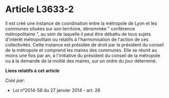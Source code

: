 # Article L3633-2

Il est créé une instance de coordination entre la métropole de Lyon et les communes situées sur son territoire, dénommée "
conférence métropolitaine ", au sein de laquelle il peut être débattu de tous sujets d'intérêt métropolitain ou relatifs à
l'harmonisation de l'action de ces collectivités. Cette instance est présidée de droit par le président du conseil de la
métropole et comprend les maires des communes. Elle se réunit au moins une fois par an, à l'initiative du président du
conseil de la métropole ou à la demande de la moitié des maires, sur un ordre du jour déterminé.

**Liens relatifs à cet article**

_Créé par_:

  - Loi n°2014-58 du 27 janvier 2014 - art. 26
